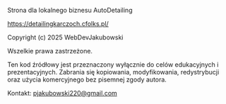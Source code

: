 Strona dla lokalnego biznesu AutoDetailing

https://detailingkarczoch.cfolks.pl/

Copyright (c) 2025 WebDevJakubowski

Wszelkie prawa zastrzeżone.

Ten kod źródłowy jest przeznaczony wyłącznie do celów edukacyjnych i prezentacyjnych. 
Zabrania się kopiowania, modyfikowania, redystrybucji oraz użycia komercyjnego 
bez pisemnej zgody autora.

Kontakt: pjakubowski220@gmail.com
